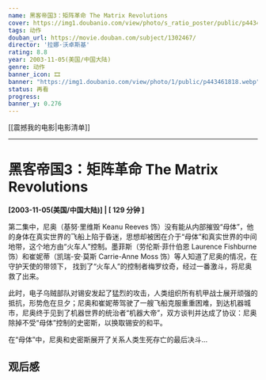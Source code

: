 ```yaml
---
name: 黑客帝国3：矩阵革命 The Matrix Revolutions
cover: https://img1.doubanio.com/view/photo/s_ratio_poster/public/p443461818.webp
tags: 动作
douban_url: https://movie.douban.com/subject/1302467/
director: '拉娜·沃卓斯基'
rating: 8.8
year: 2003-11-05(美国/中国大陆)
genre: 动作
banner_icon: 🎞
banner: "https://img1.doubanio.com/view/photo/1/public/p443461818.webp"
status: 再看
progress: 
banner_y: 0.276
---
```


[[震撼我的电影|电影清单]]

---

# 黑客帝国3：矩阵革命 The Matrix Revolutions

**[2003-11-05(美国/中国大陆)] | [ 129 分钟 ]** 

第二集中，尼奥（基努·里维斯 Keanu Reeves 饰）没有能从内部摧毁“母体”，他的身体在真实世界的飞船上陷于昏迷，思想却被困在介于“母体”和真实世界的中间地带，这个地方由“火车人”控制。墨菲斯（劳伦斯·菲什伯恩 Laurence Fishburne 饰）和崔妮蒂（凯瑞-安·莫斯 Carrie-Anne Moss 饰）等人知道了尼奥的情况，在守护天使的带领下， 找到了“火车人”的控制者梅罗纹奇，经过一番激斗，将尼奥救了出来。



















此时，电子乌贼部队对锡安发起了猛烈的攻击，人类组织所有机甲战士展开顽强的抵抗，形势危在旦夕；尼奥和崔妮蒂驾驶了一艘飞船克服重重困难，到达机器城市，尼奥终于见到了机器世界的统治者“机器大帝”，双方谈判并达成了协议：尼奥除掉不受“母体”控制的史密斯，以换取锡安的和平。



















在“母体”中，尼奥和史密斯展开了关系人类生死存亡的最后决斗...

## 观后感

